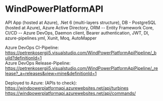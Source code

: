 # WindPowerPlatformAPI
API App (hosted at Azure), .Net 6 (multi-layers structure), DB - PostgreSQL (hosted at Azure), Azure Active Directory,
ORM -- Entity Framework Core, CI/CD -- Azure DevOps, Daemon client, Bearer authentication, JWT, DI, azure-pipelines.yml,
Xunit, Moq, AutoMapper   
                                                                      
Azure DevOps CI-Pipeline: https://petrenkosergii5.visualstudio.com/WindPowerPlatformApiPipeline/_build?definitionId=1                             
Azure DevOps Release-Pipeline: https://petrenkosergii5.visualstudio.com/WindPowerPlatformApiPipeline/_release?_a=releases&view=mine&definitionId=1

Deployed to Azure: (APIs to check):                              
https://windpowerplatformapi.azurewebsites.net/api/turbines
https://windpowerplatformapi.azurewebsites.net/api/commands/
